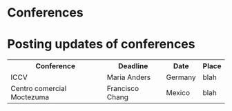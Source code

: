 # Conferences
<h1>Posting updates of conferences</h1>
 <table>
  <tr>
    <th>Conference</th>
    <th>Deadline</th>
    <th>Date</th>
    <th>Place</th> 
  </tr>
  <tr>
    <td>ICCV</td>
    <td>Maria Anders</td>
    <td>Germany</td>
    <td>blah</td>
  </tr>
  <tr>
    <td>Centro comercial Moctezuma</td>
    <td>Francisco Chang</td>
    <td>Mexico</td>
    <td>blah</td>
  </tr>
</table>


